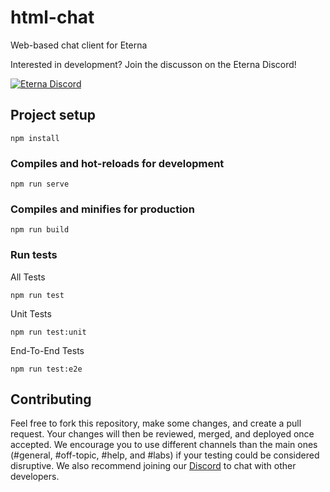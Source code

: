 # html-chat
Web-based chat client for Eterna

Interested in development? Join the discusson on the Eterna Discord!

[![Eterna Discord](https://discord.com/api/guilds/702618517589065758/widget.png?style=banner2)](https://discord.gg/KYeTwux)

## Project setup
```
npm install
```

### Compiles and hot-reloads for development
```
npm run serve
```

### Compiles and minifies for production
```
npm run build
```

### Run tests
All Tests
```
npm run test
```
Unit Tests
```
npm run test:unit
```
End-To-End Tests
```
npm run test:e2e
```

## Contributing
Feel free to fork this repository, make some changes, and create a pull request. Your changes will then be reviewed, merged, and deployed once accepted. We encourage you to use different channels than the main ones (#general, #off-topic, #help, and #labs) if your testing could be considered disruptive. We also recommend joining our [Discord](https://discord.gg/KYeTwux) to chat with other developers.
